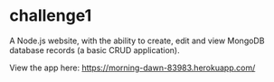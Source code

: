 # challenge1
A Node.js website, with the ability to create, edit and view MongoDB database records (a basic CRUD application).

View the app here: https://morning-dawn-83983.herokuapp.com/
